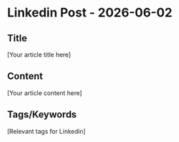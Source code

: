 # Linkedin Post - 2026-06-02

## Title
[Your article title here]

## Content
[Your article content here]

## Tags/Keywords
[Relevant tags for Linkedin]
